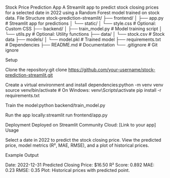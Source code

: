 Stock Price Prediction App
A Streamlit app to predict stock closing prices for a selected date in 2022 using a Random Forest model trained on stock data.
File Structure
stock-prediction-streamlit/
├── frontend/
│   ├── app.py              # Streamlit app for predictions
│   └── static/
│       └── style.css       # Optional: Custom CSS
├── backend/
│   ├── train_model.py      # Model training script
│   └── utils.py           # Optional: Utility functions
├── data/
│   └── stock.csv          # Stock data
├── models/
│   └── model.pkl          # Trained model
├── requirements.txt        # Dependencies
├── README.md               # Documentation
└── .gitignore             # Git ignore

Setup

Clone the repository:git clone https://github.com/your-username/stock-prediction-streamlit.git


Create a virtual environment and install dependencies:python -m venv venv
source venv/bin/activate  # On Windows: venv\Scripts\activate
pip install -r requirements.txt


Train the model:python backend/train_model.py


Run the app locally:streamlit run frontend/app.py



Deployment
Deployed on Streamlit Community Cloud: [Link to your app]
Usage

Select a date in 2022 to predict the stock closing price.
View the predicted price, model metrics (R², MAE, RMSE), and a plot of historical prices.

Example Output

Date: 2022-12-31
Predicted Closing Price: $16.50
R² Score: 0.892
MAE: 0.23
RMSE: 0.35
Plot: Historical prices with predicted point.

